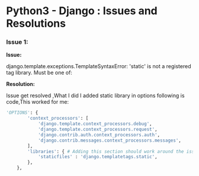 # Python3 - Django : Issues and Resolutions

### Issue 1:
<b>Issue:</b>
<p>django.template.exceptions.TemplateSyntaxError: 'static' is not a registered tag library. Must be one of:
<p>
<b>Resolution:</b>
<p>Issue get resolved ,What I did I added static library in options following is code,This worked for me:
        
```python
'OPTIONS': {
        'context_processors': [
            'django.template.context_processors.debug',
            'django.template.context_processors.request',
            'django.contrib.auth.context_processors.auth',
            'django.contrib.messages.context_processors.messages',
        ],
        'libraries': { # Adding this section should work around the issue.
            'staticfiles' : 'django.templatetags.static',
        },
    }, 

```
